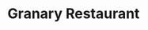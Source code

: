 ---
title: "Granary Restaurant"
address: "The Mill Park Hotel, The Mullins, Donegal Town, Co. Donegal"
tel: "+353 (0)74 972 2880"
county: "Donegal"
category: "Seafood Restaurants"
type: "Content"
lat: "54.65999984741211"
lng: "-8.119998931884766"
---
